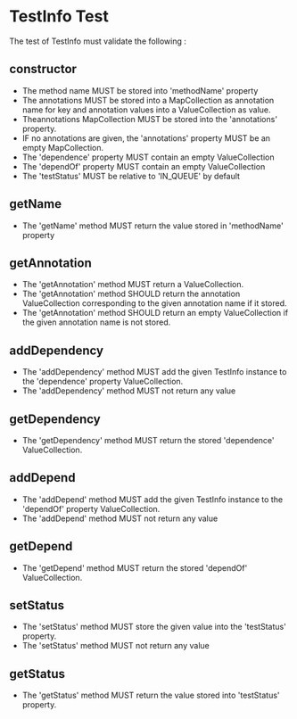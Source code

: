 # TestInfo Test

The test of TestInfo must validate the following :

## constructor
 * The method name MUST be stored into 'methodName' property
 * The annotations MUST be stored into a MapCollection as annotation name for key and annotation values into a ValueCollection as value.
 * Theannotations  MapCollection MUST be stored into the 'annotations' property.
 * IF no annotations are given, the 'annotations' property MUST be an empty MapCollection.
 * The 'dependence' property MUST contain an empty ValueCollection
 * The 'dependOf' property MUST contain an empty ValueCollection
 * The 'testStatus' MUST be relative to 'IN_QUEUE' by default

## getName
 * The 'getName' method MUST return the value stored in 'methodName' property

## getAnnotation
 * The 'getAnnotation' method MUST return a ValueCollection.
 * The 'getAnnotation' method SHOULD return the annotation ValueCollection corresponding to the given annotation name if it stored.
 * The 'getAnnotation' method SHOULD return an empty ValueCollection if the given annotation name is not stored.

## addDependency
 * The 'addDependency' method MUST add the given TestInfo instance to the 'dependence' property ValueCollection.
 * The 'addDependency' method MUST not return any value

## getDependency
 * The 'getDependency' method MUST return the stored 'dependence' ValueCollection.

## addDepend
 * The 'addDepend' method MUST add the given TestInfo instance to the 'dependOf' property ValueCollection.
 * The 'addDepend' method MUST not return any value

## getDepend
 * The 'getDepend' method MUST return the stored 'dependOf' ValueCollection.

## setStatus
 * The 'setStatus' method MUST store the given value into the 'testStatus' property.
 * The 'setStatus' method MUST not return any value

## getStatus
 * The 'getStatus' method MUST return the value stored into 'testStatus' property.
